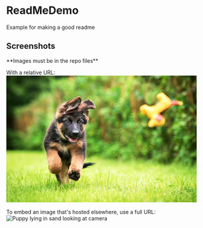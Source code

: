 # ReadMeDemo
Example for making a good readme

<h2>Screenshots</h2>

<p>**Images must be in the repo files**</p>


With a relative URL:
![Still of a Running German Shepard Puppy](https://github.com/CodeSDFF/ReadMeDemo/blob/master/German-Shepherd-Puppy-Fetch.jpg?raw=true "German shepard puppy playing with toy")

  
To embed an image that's hosted elsewhere, use a full URL:
![Puppy lying in sand looking at camera](https://static.boredpanda.com/blog/wp-content/uploads/2018/10/cutest-puppy-dog-pictures-coverimage.jpg "Cuteest puppy dog cover")
